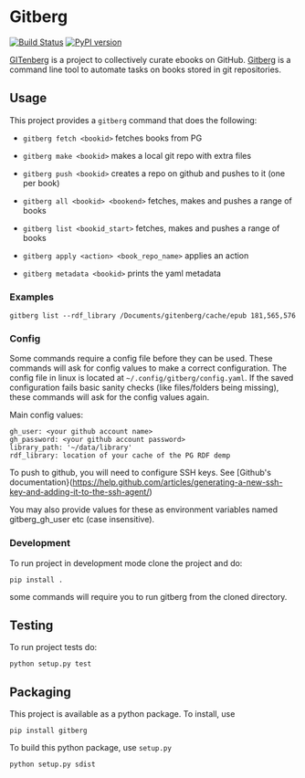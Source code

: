 # Gitberg

[![Build Status](https://travis-ci.org/gitenberg-dev/gitberg.svg?branch=master)](https://travis-ci.org/gitenberg-dev/gitberg)
[![PyPI version](https://img.shields.io/pypi/v/gitberg.svg)](https://pypi.python.org/pypi/gitberg)

[GITenberg](https://gitenberg.org/) is a project to collectively curate ebooks on GitHub.
[Gitberg](https://github.com/gitenberg-dev/gitberg) is a command line tool to automate tasks on books stored in git repositories.


## Usage

This project provides a `gitberg` command that does the following:

+ `gitberg fetch <bookid>` fetches books from PG
+ `gitberg make <bookid>` makes a local git repo with extra files
+ `gitberg push <bookid>` creates a repo on github and pushes to it (one per book)
+ `gitberg all <bookid> <bookend>` fetches, makes and pushes a range of books
+ `gitberg list <bookid_start>` fetches, makes and pushes a range of books

+ `gitberg apply <action> <book_repo_name>` applies an action
+ `gitberg metadata <bookid>` prints the yaml metadata


### Examples

```
gitberg list --rdf_library /Documents/gitenberg/cache/epub 181,565,576

```

### Config

Some commands require a config file before they can be used.
These commands will ask for config values to make a correct configuration.
The config file in linux is located at `~/.config/gitberg/config.yaml`.
If the saved configuration fails basic sanity checks (like files/folders being
missing), these commands will ask for the config values again.

Main config values:

    gh_user: <your github account name>
    gh_password: <your github account password>
    library_path: '~/data/library'
    rdf_library: location of your cache of the PG RDF demp
    
To push to github, you will need to configure SSH keys. See [Github's documentation}(https://help.github.com/articles/generating-a-new-ssh-key-and-adding-it-to-the-ssh-agent/)

You may also provide values for these as environment variables named
gitberg\_gh\_user etc (case insensitive).

### Development

To run project in development mode clone the project and do:

    pip install .

some commands will require you to run gitberg from the cloned directory.

## Testing

To run project tests do:

    python setup.py test


## Packaging

This project is available as a python package. To install, use

    pip install gitberg

To build this python package, use `setup.py`

    python setup.py sdist
